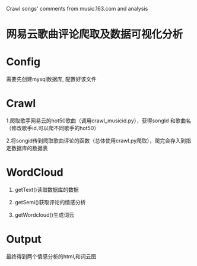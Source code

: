 Crawl songs' comments from music.163.com and analysis



# 网易云歌曲评论爬取及数据可视化分析



# Config

需要先创建mysql数据库, 配置好该文件



# Crawl

1.爬取歌手网易云的hot50歌曲（调用crawl_musicid.py），获得songId 和歌曲名（修改歌手id,可以爬不同歌手的hot50）

2.将songid传到爬取歌曲评论的函数（总体使用crawl.py爬取），爬完会存入到指定数据库的数据表



# WordCloud

1. getText()读取数据库的数据

2. getSemi()获取评论的情感分析

3. getWordcloud()生成词云



# Output

最终得到两个情感分析的html,和词云图

